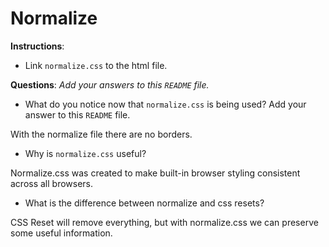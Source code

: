 # Normalize

**Instructions**:

- Link `normalize.css` to the html file.

**Questions**:
_Add your answers to this `README` file._

- What do you notice now that `normalize.css` is being used? Add your answer to this `README` file.

With the normalize file there are no borders.

- Why is `normalize.css` useful?

Normalize.css was created to make built-in browser styling consistent across all browsers.

- What is the difference between normalize and css resets?

CSS Reset will remove everything, but with normalize.css we can preserve some useful information.
